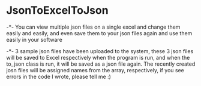 # JsonToExcelToJson

-*- You can view multiple json files on a single excel and change them easily and easily, and even save them to your json files again and use them easily in your software

-*- 3 sample json files have been uploaded to the system, these 3 json files will be saved to Excel respectively when the program is run, and when the to_json class is run, it will be saved as a json file again. The recently created josn files will be assigned names from the array, respectively, if you see errors in the code I wrote, please tell me :)
